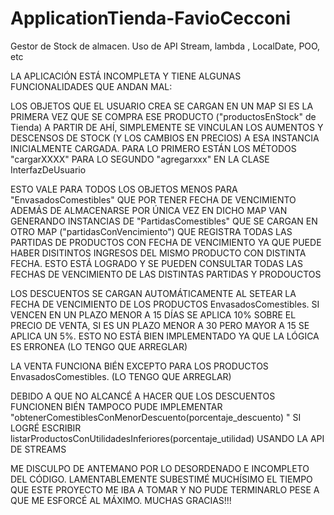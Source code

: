 # ApplicationTienda-FavioCecconi
Gestor de Stock de almacen. Uso de API Stream, lambda , LocalDate, POO, etc

LA APLICACIÓN ESTÁ INCOMPLETA Y TIENE ALGUNAS FUNCIONALIDADES QUE ANDAN MAL:

LOS OBJETOS QUE EL USUARIO CREA SE CARGAN EN UN MAP SI ES LA PRIMERA VEZ QUE SE COMPRA ESE PRODUCTO ("productosEnStock" de Tienda)
A PARTIR DE AHÍ, SIMPLEMENTE SE VINCULAN LOS AUMENTOS Y DESCENSOS DE STOCK (Y LOS CAMBIOS EN PRECIOS) A ESA INSTANCIA INICIALMENTE CARGADA.
PARA LO PRIMERO ESTÁN LOS MÉTODOS "cargarXXXX" PARA LO SEGUNDO "agregarxxx" EN LA CLASE InterfazDeUsuario

ESTO VALE PARA TODOS LOS OBJETOS MENOS PARA "EnvasadosComestibles" QUE POR TENER FECHA DE VENCIMIENTO ADEMÁS DE ALMACENARSE POR ÚNICA VEZ EN DICHO MAP
VAN GENERANDO INSTANCIAS DE "PartidasComestibles" QUE SE CARGAN EN OTRO MAP ("partidasConVencimiento") QUE REGISTRA TODAS LAS PARTIDAS DE PRODUCTOS CON FECHA DE VENCIMIENTO
YA QUE PUEDE HABER DISITINTOS INGRESOS DEL MISMO PRODUCTO CON DISTINTA FECHA. 
ESTO ESTÁ LOGRADO Y SE PUEDEN CONSULTAR TODAS LAS FECHAS DE VENCIMIENTO DE LAS DISTINTAS PARTIDAS Y PRODOUCTOS

LOS DESCUENTOS SE CARGAN AUTOMÁTICAMENTE AL SETEAR LA FECHA DE VENCIMIENTO DE LOS PRODUCTOS EnvasadosComestibles. SI VENCEN EN UN PLAZO MENOR A 15 DÍAS
SE APLICA 10% SOBRE EL PRECIO DE VENTA, SI ES UN PLAZO MENOR A 30 PERO MAYOR A 15 SE APLICA UN 5%. 
ESTO NO ESTÁ BIEN IMPLEMENTADO YA QUE LA LÓGICA ES ERRONEA (LO TENGO QUE ARREGLAR)

LA VENTA FUNCIONA BIÉN EXCEPTO PARA LOS PRODUCTOS EnvasadosComestibles. (LO TENGO QUE ARREGLAR)

DEBIDO A QUE NO ALCANCÉ A HACER QUE LOS DESCUENTOS FUNCIONEN BIÉN TAMPOCO PUDE IMPLEMENTAR "obtenerComestiblesConMenorDescuento(porcentaje_descuento) "
SI LOGRÉ ESCRIBIR listarProductosConUtilidadesInferiores(porcentaje_utilidad) USANDO LA API DE STREAMS

ME DISCULPO DE ANTEMANO POR LO DESORDENADO E INCOMPLETO DEL CÓDIGO. LAMENTABLEMENTE SUBESTIMÉ MUCHÍSIMO EL TIEMPO QUE ESTE PROYECTO ME IBA A TOMAR 
Y NO PUDE TERMINARLO PESE A QUE ME ESFORCÉ AL MÁXIMO. 
MUCHAS GRACIAS!!!
